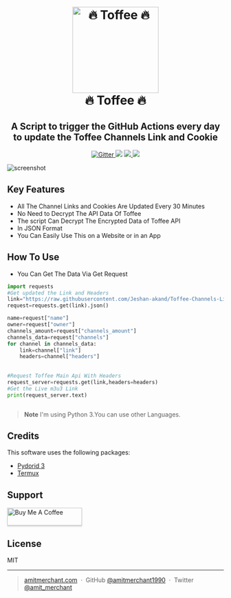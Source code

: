 
<h1 align="center">
  <br>
  <a href="https://play.google.com/store/apps/details?id=com.banglalink.toffee"><img src="https://github.com/Jeshan-akand/Toffee-Channels-Link-Headers/blob/main/toffee_logo.jpeg" alt="🔥 Toffee 🔥" width="200"></a>
  <br>
  🔥 Toffee 🔥
  <br>
</h1>

<h2 align="center">A Script to trigger the GitHub Actions every day to update the Toffee Channels Link and Cookie </h2>

<p align="center">
  <a href="https://badge.fury.io/js/electron-markdownify">
    <img src="https://badge.fury.io/js/electron-markdownify.svg"
         alt="Gitter">
  </a>
  <a href="https://gitter.im/amitmerchant1990/electron-markdownify"><img src="https://badges.gitter.im/amitmerchant1990/electron-markdownify.svg"></a>
  <a href="https://saythanks.io/to/bullredeyes@gmail.com">
      <img src="https://img.shields.io/badge/SayThanks.io-%E2%98%BC-1EAEDB.svg">
  </a>
  <a href="https://www.paypal.me/AmitMerchant">
    <img src="https://img.shields.io/badge/$-donate-ff69b4.svg?maxAge=2592000&amp;style=flat">
  </a>
</p>



![screenshot](https://github.com/Jeshan-akand/Toffee-Channels-Link-Headers/blob/main/images%20(1).jpeg)

## Key Features

* All The Channel Links and Cookies Are Updated Every 30 Minutes
* No Need to Decrypt The API Data Of Toffee
* The script Can Decrypt The Encrypted Data of Toffee API
* In JSON Format
* You Can Easily Use This on a Website or in an App



## How To Use

* You Can Get The Data Via Get Request




```python
import requests
#Get updated the Link and Headers 
link="https://raw.githubusercontent.com/Jeshan-akand/Toffee-Channels-Link-Headers/main/toffee_channel_data.json"
request=requests.get(link).json()

name=request["name"]
owner=request["owner"]
channels_amount=request["channels_amount"]
channels_data=request["channels"]
for channel in channels_data:
    link=channel["link"]
    headers=channel["headers"]
    
    
#Request Toffee Main Api With Headers
request_server=requests.get(link,headers=headers)
#Get the Live m3u3 Link
print(request_server.text)



```

> **Note**
> I'm using Python 3.You can use other Languages.



## Credits

This software uses the following packages:

- [Pydorid 3](http://electron.atom.io/)
- [Termux](https://nodejs.org/)






## Support

<a href="https://www.buymeacoffee.com/5Zn8Xh3l9" target="_blank"><img src="https://www.buymeacoffee.com/assets/img/custom_images/purple_img.png" alt="Buy Me A Coffee" style="height: 41px !important;width: 174px !important;box-shadow: 0px 3px 2px 0px rgba(190, 190, 190, 0.5) !important;-webkit-box-shadow: 0px 3px 2px 0px rgba(190, 190, 190, 0.5) !important;" ></a>

<p>

## License

MIT

---

> [amitmerchant.com](https://www.amitmerchant.com) &nbsp;&middot;&nbsp;
> GitHub [@amitmerchant1990](https://github.com/amitmerchant1990) &nbsp;&middot;&nbsp;
> Twitter [@amit_merchant](https://twitter.com/amit_merchant)
